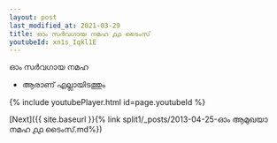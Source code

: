 ```yaml
---
layout: post
last_modified_at: 2021-03-29
title: ഓം സർവഗായ നമഹ ൧൧ ടൈംസ്
youtubeId: xn1s_Iqkl1E
---
```

 
 
 ഓം സർവഗായ നമഹ 
 
 -  ആരാണ് എല്ലായിടത്തും 
 
  
 
  
 
 
 
 
 
 


{% include youtubePlayer.html id=page.youtubeId %}
 
[Next]({{ site.baseurl }}{% link  split1/_posts/2013-04-25-ഓം ആമുഖയാ നമഹ ൧൧ ടൈംസ്.md%})
 
